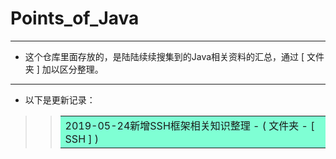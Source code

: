 # Points_of_Java
***
* 这个仓库里面存放的，是陆陆续续搜集到的Java相关资料的汇总，通过 [ 文件夹 ] 加以区分整理。
***
* 以下是更新记录：
>> <table><tr><td bgcolor=#7FFFD4> 2019-05-24新增SSH框架相关知识整理 - ( 文件夹 - [ SSH ] ) </td></tr></table>

